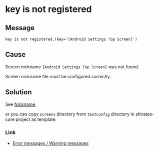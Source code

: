 # key is not registered

## Message

`key is not registered.(key='[Android Settings Top Screen]')`

## Cause

Screen nickname `[Android Settings Top Screen]` was not found.

Screen nickname file must be configured correctly.

## Solution

See [Nickname](../../basic/selector_and_nickname/nickname/nickname.md),

or you can copy `screens` directory from `testConfig` directory in shirates-core project as template.

### Link

- [Error messages / Warning messages](../error_warning_messages.md)

